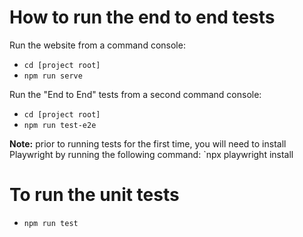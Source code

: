 # How to run the end to end tests

Run the website from a command console:

- `cd [project root]`
- `npm run serve`

Run the "End to End" tests from a second command console:

- `cd [project root]`
- `npm run test-e2e`

**Note:** prior to running tests for the first time, you will need to install Playwright by running the following command:
`npx playwright install

# To run the unit tests
- `npm run test`
